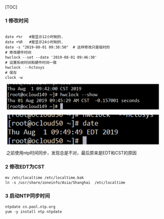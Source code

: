 [TOC]

### 1   修改时间

```shell

date +%r   #是显示12小时制的.
date +%R   #是显示24小时制的.
date -s "2019-08-01 09:38:50"  # 这样修改只是临时的
# 修改硬件时间
hwclock --set --date '2019-08-01 09:46:30'
# 设置系统时间和硬件时间一致
hwclock  --hctosys
# 保存
clock -w
```

![img](0.png)

![1565448197876](1565448197876.png)

​     之前使用ntp时间同步，发现总是不对，最后原来是EDT和CST的原因

### 2  修改EDT为CST 

```shell
mv /etc/localtime /etc/localtime.bak
ln -s /usr/share/zoneinfo/Asia/Shanghai  /etc/localtime
```

### 3   启动NTP同步时间

```shell
ntpdate cn.pool.ntp.org
yum -y install ntp ntpdate
```

 





